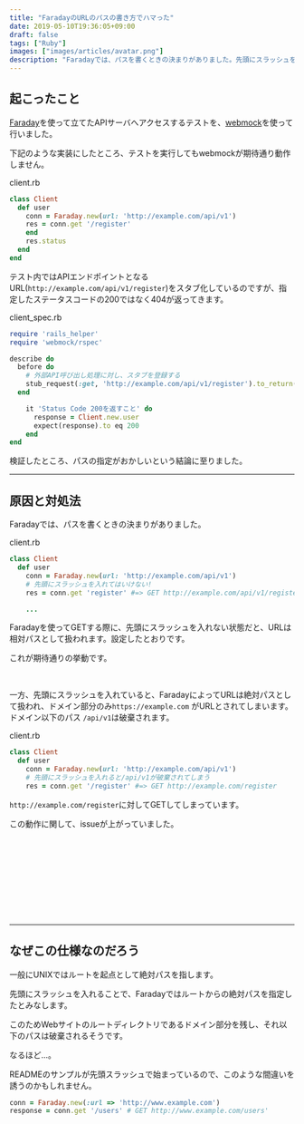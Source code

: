 ```yaml
---
title: "FaradayのURLのパスの書き方でハマった"
date: 2019-05-10T19:36:05+09:00
draft: false
tags: ["Ruby"]
images: ["images/articles/avatar.png"]
description: "Faradayでは、パスを書くときの決まりがありました。先頭にスラッシュを入れていると、FaradayによってURLは絶対パスとして扱われ、ドメイン部分のみがURLとされます。ドメイン以下のパスは破棄されてしまいます。"
---
```


## 起こったこと

[Faraday](https://github.com/lostisland/faraday)を使って立てたAPIサーバへアクセスするテストを、[webmock](https://github.com/bblimke/webmock)を使って行いました。

下記のような実装にしたところ、テストを実行してもwebmockが期待通り動作しません。

client.rb
```ruby
class Client
  def user
    conn = Faraday.new(url: 'http://example.com/api/v1')
    res = conn.get '/register'
    end
    res.status
  end
end
```

テスト内ではAPIエンドポイントとなるURL(`http://example.com/api/v1/register`)をスタブ化しているのですが、指定したステータスコードの200ではなく404が返ってきます。

client_spec.rb
```ruby
require 'rails_helper'
require 'webmock/rspec'

describe do
  before do
    # 外部API呼び出し処理に対し、スタブを登録する
    stub_request(:get, 'http://example.com/api/v1/register').to_return(status: 200)
  end

    it 'Status Code 200を返すこと' do
      response = Client.new.user
      expect(response).to eq 200
    end
end
```

検証したところ、パスの指定がおかしいという結論に至りました。

***

## 原因と対処法

Faradayでは、パスを書くときの決まりがありました。

client.rb
```ruby
class Client
  def user
    conn = Faraday.new(url: 'http://example.com/api/v1')
    # 先頭にスラッシュを入れてはいけない!
    res = conn.get 'register' #=> GET http://example.com/api/v1/register

    ...
```
Faradayを使ってGETする際に、先頭にスラッシュを入れない状態だと、URLは相対パスとして扱われます。設定したとおりです。

これが期待通りの挙動です。

<br>

一方、先頭にスラッシュを入れていると、FaradayによってURLは絶対パスとして扱われ、ドメイン部分のみ`https://example.com` がURLとされてしまいます。ドメイン以下のパス `/api/v1`は破棄されます。

client.rb
```ruby
class Client
  def user
    conn = Faraday.new(url: 'http://example.com/api/v1')
    # 先頭にスラッシュを入れると/api/v1が破棄されてしまう
    res = conn.get '/register' #=> GET http://example.com/register

```

`http://example.com/register`に対してGETしてしまっています。

この動作に関して、issueが上がっていました。

<div class="iframely-embed"><div class="iframely-responsive" style="height: 140px; padding-bottom: 0;"><a href="https://github.com/lostisland/faraday/issues/293" data-iframely-url="//cdn.iframe.ly/api/iframe?url=https%3A%2F%2Fgithub.com%2Flostisland%2Ffaraday%2Fissues%2F293&key=2621d5600f6d423389afec325dbfc63d"></a></div></div><script async src="//cdn.iframe.ly/embed.js" charset="utf-8"></script>

***

## なぜこの仕様なのだろう
一般にUNIXではルートを起点として絶対パスを指します。

先頭にスラッシュを入れることで、Faradayではルートからの絶対パスを指定したとみなします。

このためWebサイトのルートディレクトリであるドメイン部分を残し、それ以下のパスは破棄されるそうです。

なるほど...。

READMEのサンプルが先頭スラッシュで始まっているので、このような間違いを誘うのかもしれません。

```ruby
conn = Faraday.new(:url => 'http://www.example.com')
response = conn.get '/users' # GET http://www.example.com/users'
```
